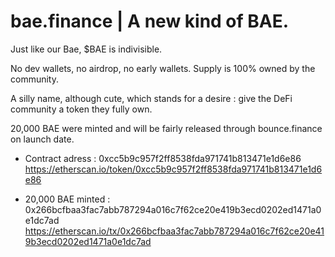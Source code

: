 # bae.finance | A new kind of BAE.

Just like our Bae, $BAE is indivisible.

No dev wallets, no airdrop, no early wallets. Supply is 100% owned by the community.

A silly name, although cute, which stands for a desire : give the DeFi community a token they fully own.

20,000 BAE were minted and will be fairly released through bounce.finance on launch date.


- Contract adress : 0xcc5b9c957f2ff8538fda971741b813471e1d6e86
https://etherscan.io/token/0xcc5b9c957f2ff8538fda971741b813471e1d6e86

- 20,000 BAE minted : 0x266bcfbaa3fac7abb787294a016c7f62ce20e419b3ecd0202ed1471a0e1dc7ad
https://etherscan.io/tx/0x266bcfbaa3fac7abb787294a016c7f62ce20e419b3ecd0202ed1471a0e1dc7ad
